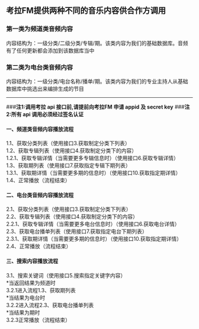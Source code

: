 ## 考拉FM提供两种不同的音乐内容供合作方调用

### 第一类为频道类音频内容<br>
内容结构为：一级分类/二级分类/专辑/期。该类内容为我们的基础数据库。音频有了任何更新都会添加到该数据库当中

### 第二类为电台类音频内容<br>
内容结构为：一级分类/电台名称/播单/期。该类内容为我们的专业主持人从基础数据库中挑选出来编排生成的节目

--- 

###**注1:调用考拉 api 接口前,请提前向考拉FM 申请 appid 及 secret key**
###**注2:所有 api 调用必须经过签名认证**

#### 一、频道类音频内容播放流程
1.1、获取分类列表（使用接口3.获取制定分类下列表）<br>
1.2、获取专辑列表（使用接口4.获取制定分类下的内容）<br>
1.2.1、获取专辑详情（当需要更多专辑信息时）（使用接口6.获取专辑详情）<br>
1.3、获取期列表（使用接口7.获取指定专辑下期列表）<br>
1.3.1、获取期详情（当需要更多期的信息时）（使用接口10.获取指定期详情）<br>
1.4、正常播放（流程结束）<br>

#### 二、电台类音频内容播放流程
2.1、获取分类列表（使用接口3.获取制定分类下列表）<br>
2.2、获取专辑列表（使用接口4.获取制定分类下的内容）<br>
2.2.1、获取专辑详情（当需要更多电台信息时）（使用接口6.获取电台详情）<br>
2.3、获取电台播单列表（使用接口7.获取指定电台下期列表）<br>
2.3.1、获取期详情（当需要更多期的信息时）（使用接口10.获取指定期详情）<br>
2.4、正常播放（流程结束）<br>

#### 三、搜索内容播放流程
3.1、搜索关键词（使用接口5.搜索指定关键字内容）<br>
*当返回结果为频道时<br>
3.2.1进入流程1.3、获取期列表<br>
*当结果为电台时<br>
3.2.2进入流程2.3、获取电台播单列表<br>
*当结果为期时<br>
3.2.3正常播放（流程结束）<br>
